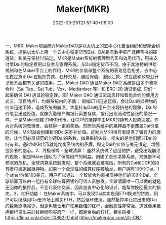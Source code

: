 ﻿---
weight: 
title: "Maker(MKR)"
description: "MKR, MakerMakerDAO是以太坊上的去中心化自治组织和智能合约系统，提供以太坊上第一个去中心稳定货币Dai"
date: 2022-03-25T21:57:40+08:00
lastmod: 2022-03-25T16:45:40+08:00
draft: false
authors: ["Metabd"]
featuredImage: "makermkr.webp"
link: ""
tags: ["数字代币","Maker(MKR)"]
categories: ["navigation"]
navigation: ["数字代币"]
lightgallery: true
toc: true
pinned: false
recommend: false
recommend1: false
---
一、MKR, Maker项目简介MakerDAO是以太坊上的去中心化自治组织和智能合约系统，提供以太坊上第一个去中心稳定货币Dai。DAI是有数字资产抵押背书的硬通货，和美元保持1:1锚定。MKR是Maker系统的管理型代币和效用代币，用来支付借Dai的稳定费用以及参与管理系统。与Dai稳定货币不同，由于其独特的供给机制和在Maker平台上的作用，MKR的价值和整个系统的表现息息相关。去中心化稳定货币Dai在抵押贷款、杠杆交易、避险保值、国际汇款、供应链和政府公开记账方面都有关键的应用。二、Maker DAO 通证Maker DAO 系统是由多个智能合约（Sai Tap、Sai Tub、Vox、Medianiser 等）和 ERC-20 通证组成. 它们一起来确保 DAI 通证的稳定性。图1 Maker DAO 通证流动周转和智能合约的使用方式三、项目特点1、均衡系统内的矛盾：
假如ETH迅速贬值，会让Dai的抵押物的价值迅速下降，造成系统的崩溃。大量持有Dai的用户会出现挤兑的现象，Dai的价值会迅速贬值。就像大量储户向银行索要存款，银行出现流动性紧张的情况一样。于是Maker创建了MKR代币。让CDP的抵押率由MKR的持有人投票决定。作为对系统的管理者，会获得一定的奖励。然而当系统中的抵押品不足覆盖Dai价值的时候，MKR就会创建新的Dai来弥补价值。这就为MKR持有者提供了强有力的激励，让他们必须规范的创造Dai的系数，如果系统失败，损失的是他们而非Dai的持有者。通过MKR代币就能均衡系统内的矛盾，稳定Dai的价值与美元恒定，增强投资者的信心。2、终极保障 - 全球清算：
虽然系统做了层层防护，避免出现崩溃的现象，但是Maker团队为了保障用户的利益，创建了全球清算系统，来抵御不可预测的危机。全球清算系统触发时，整个系统就会被冻结，所有的Dai和CDP的持有者将被退回抵押物。如果一个全球性的结算程序被触发，用户拥有100个Dai，1个ether价值100美元，用户可以通过一个智能合约直接交换他们的100个Dai。全球结算可以由一组持有全球结算密钥的可信人员触发。全球清算唯一可以做的就是还回你的抵押品，不会代表你交易，因此是去中心化的设计，能帮你挽回最大的损失。3、杠杆功能：
在Maker系统中，可以发现Dai其实是用ETH换来的贷款。用户可以继续用Dai去市场上购买ETH，然后循环使用。虽然抵押率让贷出来的Dai的数量逐渐减少，但是也能让用户使用数倍的杠杆，金融属性非常强。这就像用抵押银行贷出来的钱继续购买房产一样，都是金融的杠杆。相关链接：
https://linux.cn/article-10862-1.html
https://makerdao.com/zh-CN/
